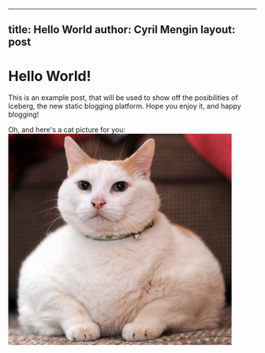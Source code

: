 -----
title: Hello World
author: Cyril Mengin
layout: post
-----

# Hello World!
This is an example post, that will be used to show off the posibilities of Iceberg, the new static blogging platform.
Hope you enjoy it, and happy blogging!

Oh, and here's a cat picture for you: ![I BE FAT CAT](assets/cat.jpeg)
